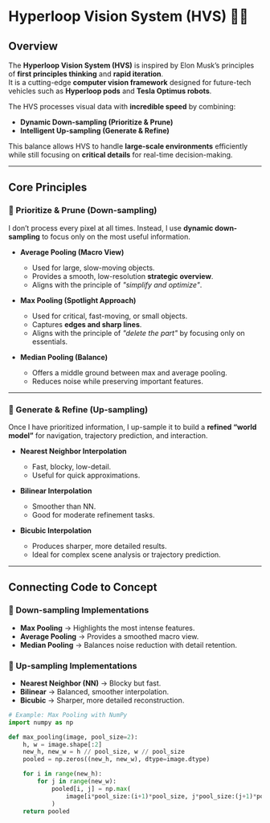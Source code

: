 # Hyperloop Vision System (HVS) 🚄🤖  

## Overview  
The **Hyperloop Vision System (HVS)** is inspired by Elon Musk’s principles of **first principles thinking** and **rapid iteration**.  
It is a cutting-edge **computer vision framework** designed for future-tech vehicles such as **Hyperloop pods** and **Tesla Optimus robots**.  

The HVS processes visual data with **incredible speed** by combining:  
- **Dynamic Down-sampling (Prioritize & Prune)**  
- **Intelligent Up-sampling (Generate & Refine)**  

This balance allows HVS to handle **large-scale environments** efficiently while still focusing on **critical details** for real-time decision-making.  

---

## Core Principles  

### 🔻 Prioritize & Prune (Down-sampling)  
I don’t process every pixel at all times. Instead, I use **dynamic down-sampling** to focus only on the most useful information.  

- **Average Pooling (Macro View)**  
  - Used for large, slow-moving objects.  
  - Provides a smooth, low-resolution **strategic overview**.  
  - Aligns with the principle of *"simplify and optimize"*.  

- **Max Pooling (Spotlight Approach)**  
  - Used for critical, fast-moving, or small objects.  
  - Captures **edges and sharp lines**.  
  - Aligns with the principle of *"delete the part"* by focusing only on essentials.  

- **Median Pooling (Balance)**  
  - Offers a middle ground between max and average pooling.  
  - Reduces noise while preserving important features.  

---

### 🔺 Generate & Refine (Up-sampling)  
Once I have prioritized information, I up-sample it to build a **refined “world model”** for navigation, trajectory prediction, and interaction.  

- **Nearest Neighbor Interpolation**  
  - Fast, blocky, low-detail.  
  - Useful for quick approximations.  

- **Bilinear Interpolation**  
  - Smoother than NN.  
  - Good for moderate refinement tasks.  

- **Bicubic Interpolation**  
  - Produces sharper, more detailed results.  
  - Ideal for complex scene analysis or trajectory prediction.  

---

## Connecting Code to Concept  

### 🔽 Down-sampling Implementations  
- **Max Pooling** → Highlights the most intense features.  
- **Average Pooling** → Provides a smoothed macro view.  
- **Median Pooling** → Balances noise reduction with detail retention.  

### 🔼 Up-sampling Implementations  
- **Nearest Neighbor (NN)** → Blocky but fast.  
- **Bilinear** → Balanced, smoother interpolation.  
- **Bicubic** → Sharper, more detailed reconstruction.  

```python
# Example: Max Pooling with NumPy
import numpy as np

def max_pooling(image, pool_size=2):
    h, w = image.shape[:2]
    new_h, new_w = h // pool_size, w // pool_size
    pooled = np.zeros((new_h, new_w), dtype=image.dtype)

    for i in range(new_h):
        for j in range(new_w):
            pooled[i, j] = np.max(
                image[i*pool_size:(i+1)*pool_size, j*pool_size:(j+1)*pool_size]
            )
    return pooled
